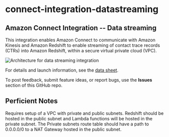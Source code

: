 # connect-integration-datastreaming
## Amazon Connect Integration -- Data streaming

This integration enables Amazon Connect to communicate with Amazon Kinesis and Amazon Redshift to enable streaming of contact trace records (CTRs) into Amazon Redshift, within a secure virtual private cloud (VPC).

![Architecture for data streaming integration](https://d0.awsstatic.com/partner-network/QuickStart/connect/connect-integration-datastreaming-architecture.png)

For details and launch information, see the [data sheet](https://fwd.aws/KWN3A).

To post feedback, submit feature ideas, or report bugs, use the **Issues** section of this GitHub repo.


## Perficient Notes
Requires setup of a VPC with private and public subnets.  Redshift should be hosted in the public subnet and Lambda functions will be hosted in the private subnet.  The Private subnets route table should have a path to 0.0.0.0/0 to a NAT Gateway hosted in the public subnet.
